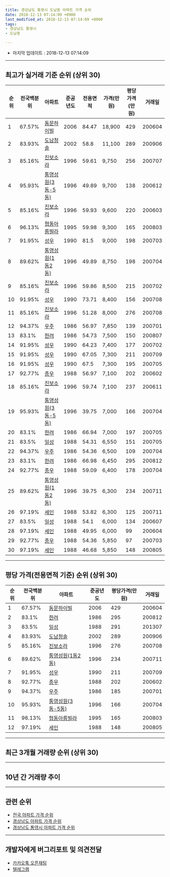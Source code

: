 ```yaml
---
title: 경상남도 통영시 도남동 아파트 가격 순위
date: 2018-12-13 07:14:09 +0900
last_modified_at: 2018-12-13 07:14:09 +0900
tags:
- 경상남도 통영시
- 도남동

---
```


* 마지막 업데이트 : 2018-12-13 07:14:09

---

## 최고가 실거래 기준 순위 (상위 30)


|순위|전국백분위|아파트|준공년도|전용면적|가격(만원)|평당가격(만원)|거래일|
|---|---|---|---|---|---|---|---|
|1|67.57%|[동문하이빌](https://search.naver.com/search.naver?query=%EA%B2%BD%EC%83%81%EB%82%A8%EB%8F%84+%ED%86%B5%EC%98%81%EC%8B%9C+%EB%8F%84%EB%82%A8%EB%8F%99+%EB%8F%99%EB%AC%B8%ED%95%98%EC%9D%B4%EB%B9%8C)|2006|84.47|18,900|429|200604|
|2|83.93%|[도남청솔](https://search.naver.com/search.naver?query=%EA%B2%BD%EC%83%81%EB%82%A8%EB%8F%84+%ED%86%B5%EC%98%81%EC%8B%9C+%EB%8F%84%EB%82%A8%EB%8F%99+%EB%8F%84%EB%82%A8%EC%B2%AD%EC%86%94)|2002|58.8|11,100|289|200906|
|3|85.16%|[진보소라](https://search.naver.com/search.naver?query=%EA%B2%BD%EC%83%81%EB%82%A8%EB%8F%84+%ED%86%B5%EC%98%81%EC%8B%9C+%EB%8F%84%EB%82%A8%EB%8F%99+%EC%A7%84%EB%B3%B4%EC%86%8C%EB%9D%BC)|1996|59.61|9,750|256|200707|
|4|95.93%|[통영성원(3동-5동)](https://search.naver.com/search.naver?query=%EA%B2%BD%EC%83%81%EB%82%A8%EB%8F%84+%ED%86%B5%EC%98%81%EC%8B%9C+%EB%8F%84%EB%82%A8%EB%8F%99+%ED%86%B5%EC%98%81%EC%84%B1%EC%9B%90%283%EB%8F%99-5%EB%8F%99%29)|1996|49.89|9,700|138|200612|
|5|85.16%|[진보소라](https://search.naver.com/search.naver?query=%EA%B2%BD%EC%83%81%EB%82%A8%EB%8F%84+%ED%86%B5%EC%98%81%EC%8B%9C+%EB%8F%84%EB%82%A8%EB%8F%99+%EC%A7%84%EB%B3%B4%EC%86%8C%EB%9D%BC)|1996|59.93|9,600|220|200603|
|6|96.13%|[협동아름빌라](https://search.naver.com/search.naver?query=%EA%B2%BD%EC%83%81%EB%82%A8%EB%8F%84+%ED%86%B5%EC%98%81%EC%8B%9C+%EB%8F%84%EB%82%A8%EB%8F%99+%ED%98%91%EB%8F%99%EC%95%84%EB%A6%84%EB%B9%8C%EB%9D%BC)|1995|59.98|9,300|165|200803|
|7|91.95%|[성우](https://search.naver.com/search.naver?query=%EA%B2%BD%EC%83%81%EB%82%A8%EB%8F%84+%ED%86%B5%EC%98%81%EC%8B%9C+%EB%8F%84%EB%82%A8%EB%8F%99+%EC%84%B1%EC%9A%B0)|1990|81.5|9,000|198|200703|
|8|89.62%|[통영성원(1동2동)](https://search.naver.com/search.naver?query=%EA%B2%BD%EC%83%81%EB%82%A8%EB%8F%84+%ED%86%B5%EC%98%81%EC%8B%9C+%EB%8F%84%EB%82%A8%EB%8F%99+%ED%86%B5%EC%98%81%EC%84%B1%EC%9B%90%281%EB%8F%992%EB%8F%99%29)|1996|49.89|8,750|198|200704|
|9|85.16%|[진보소라](https://search.naver.com/search.naver?query=%EA%B2%BD%EC%83%81%EB%82%A8%EB%8F%84+%ED%86%B5%EC%98%81%EC%8B%9C+%EB%8F%84%EB%82%A8%EB%8F%99+%EC%A7%84%EB%B3%B4%EC%86%8C%EB%9D%BC)|1996|59.86|8,500|215|200702|
|10|91.95%|[성우](https://search.naver.com/search.naver?query=%EA%B2%BD%EC%83%81%EB%82%A8%EB%8F%84+%ED%86%B5%EC%98%81%EC%8B%9C+%EB%8F%84%EB%82%A8%EB%8F%99+%EC%84%B1%EC%9A%B0)|1990|73.71|8,400|156|200708|
|11|85.16%|[진보소라](https://search.naver.com/search.naver?query=%EA%B2%BD%EC%83%81%EB%82%A8%EB%8F%84+%ED%86%B5%EC%98%81%EC%8B%9C+%EB%8F%84%EB%82%A8%EB%8F%99+%EC%A7%84%EB%B3%B4%EC%86%8C%EB%9D%BC)|1996|51.28|8,000|276|200708|
|12|94.37%|[우주](https://search.naver.com/search.naver?query=%EA%B2%BD%EC%83%81%EB%82%A8%EB%8F%84+%ED%86%B5%EC%98%81%EC%8B%9C+%EB%8F%84%EB%82%A8%EB%8F%99+%EC%9A%B0%EC%A3%BC)|1986|56.97|7,850|139|200701|
|13|83.1%|[한려](https://search.naver.com/search.naver?query=%EA%B2%BD%EC%83%81%EB%82%A8%EB%8F%84+%ED%86%B5%EC%98%81%EC%8B%9C+%EB%8F%84%EB%82%A8%EB%8F%99+%ED%95%9C%EB%A0%A4)|1986|54.73|7,500|150|200807|
|14|91.95%|[성우](https://search.naver.com/search.naver?query=%EA%B2%BD%EC%83%81%EB%82%A8%EB%8F%84+%ED%86%B5%EC%98%81%EC%8B%9C+%EB%8F%84%EB%82%A8%EB%8F%99+%EC%84%B1%EC%9A%B0)|1990|64.23|7,400|177|200702|
|15|91.95%|[성우](https://search.naver.com/search.naver?query=%EA%B2%BD%EC%83%81%EB%82%A8%EB%8F%84+%ED%86%B5%EC%98%81%EC%8B%9C+%EB%8F%84%EB%82%A8%EB%8F%99+%EC%84%B1%EC%9A%B0)|1990|67.05|7,300|211|200709|
|16|91.95%|[성우](https://search.naver.com/search.naver?query=%EA%B2%BD%EC%83%81%EB%82%A8%EB%8F%84+%ED%86%B5%EC%98%81%EC%8B%9C+%EB%8F%84%EB%82%A8%EB%8F%99+%EC%84%B1%EC%9A%B0)|1990|67.5|7,300|195|200705|
|17|92.77%|[종우](https://search.naver.com/search.naver?query=%EA%B2%BD%EC%83%81%EB%82%A8%EB%8F%84+%ED%86%B5%EC%98%81%EC%8B%9C+%EB%8F%84%EB%82%A8%EB%8F%99+%EC%A2%85%EC%9A%B0)|1988|56.97|7,100|202|200602|
|18|85.16%|[진보소라](https://search.naver.com/search.naver?query=%EA%B2%BD%EC%83%81%EB%82%A8%EB%8F%84+%ED%86%B5%EC%98%81%EC%8B%9C+%EB%8F%84%EB%82%A8%EB%8F%99+%EC%A7%84%EB%B3%B4%EC%86%8C%EB%9D%BC)|1996|59.74|7,100|237|200611|
|19|95.93%|[통영성원(3동-5동)](https://search.naver.com/search.naver?query=%EA%B2%BD%EC%83%81%EB%82%A8%EB%8F%84+%ED%86%B5%EC%98%81%EC%8B%9C+%EB%8F%84%EB%82%A8%EB%8F%99+%ED%86%B5%EC%98%81%EC%84%B1%EC%9B%90%283%EB%8F%99-5%EB%8F%99%29)|1996|39.75|7,000|166|200704|
|20|83.1%|[한려](https://search.naver.com/search.naver?query=%EA%B2%BD%EC%83%81%EB%82%A8%EB%8F%84+%ED%86%B5%EC%98%81%EC%8B%9C+%EB%8F%84%EB%82%A8%EB%8F%99+%ED%95%9C%EB%A0%A4)|1986|66.94|7,000|197|200705|
|21|83.5%|[일성](https://search.naver.com/search.naver?query=%EA%B2%BD%EC%83%81%EB%82%A8%EB%8F%84+%ED%86%B5%EC%98%81%EC%8B%9C+%EB%8F%84%EB%82%A8%EB%8F%99+%EC%9D%BC%EC%84%B1)|1988|54.31|6,550|151|200705|
|22|94.37%|[우주](https://search.naver.com/search.naver?query=%EA%B2%BD%EC%83%81%EB%82%A8%EB%8F%84+%ED%86%B5%EC%98%81%EC%8B%9C+%EB%8F%84%EB%82%A8%EB%8F%99+%EC%9A%B0%EC%A3%BC)|1986|54.36|6,500|109|200704|
|23|83.1%|[한려](https://search.naver.com/search.naver?query=%EA%B2%BD%EC%83%81%EB%82%A8%EB%8F%84+%ED%86%B5%EC%98%81%EC%8B%9C+%EB%8F%84%EB%82%A8%EB%8F%99+%ED%95%9C%EB%A0%A4)|1986|66.98|6,450|295|200812|
|24|92.77%|[종우](https://search.naver.com/search.naver?query=%EA%B2%BD%EC%83%81%EB%82%A8%EB%8F%84+%ED%86%B5%EC%98%81%EC%8B%9C+%EB%8F%84%EB%82%A8%EB%8F%99+%EC%A2%85%EC%9A%B0)|1988|59.09|6,400|178|200704|
|25|89.62%|[통영성원(1동2동)](https://search.naver.com/search.naver?query=%EA%B2%BD%EC%83%81%EB%82%A8%EB%8F%84+%ED%86%B5%EC%98%81%EC%8B%9C+%EB%8F%84%EB%82%A8%EB%8F%99+%ED%86%B5%EC%98%81%EC%84%B1%EC%9B%90%281%EB%8F%992%EB%8F%99%29)|1996|39.75|6,300|234|200711|
|26|97.19%|[세인](https://search.naver.com/search.naver?query=%EA%B2%BD%EC%83%81%EB%82%A8%EB%8F%84+%ED%86%B5%EC%98%81%EC%8B%9C+%EB%8F%84%EB%82%A8%EB%8F%99+%EC%84%B8%EC%9D%B8)|1988|53.82|6,300|125|200711|
|27|83.5%|[일성](https://search.naver.com/search.naver?query=%EA%B2%BD%EC%83%81%EB%82%A8%EB%8F%84+%ED%86%B5%EC%98%81%EC%8B%9C+%EB%8F%84%EB%82%A8%EB%8F%99+%EC%9D%BC%EC%84%B1)|1988|54.1|6,000|134|200607|
|28|97.19%|[세인](https://search.naver.com/search.naver?query=%EA%B2%BD%EC%83%81%EB%82%A8%EB%8F%84+%ED%86%B5%EC%98%81%EC%8B%9C+%EB%8F%84%EB%82%A8%EB%8F%99+%EC%84%B8%EC%9D%B8)|1988|49.95|6,000|99|200604|
|29|92.77%|[종우](https://search.naver.com/search.naver?query=%EA%B2%BD%EC%83%81%EB%82%A8%EB%8F%84+%ED%86%B5%EC%98%81%EC%8B%9C+%EB%8F%84%EB%82%A8%EB%8F%99+%EC%A2%85%EC%9A%B0)|1988|54.36|5,850|97|200703|
|30|97.19%|[세인](https://search.naver.com/search.naver?query=%EA%B2%BD%EC%83%81%EB%82%A8%EB%8F%84+%ED%86%B5%EC%98%81%EC%8B%9C+%EB%8F%84%EB%82%A8%EB%8F%99+%EC%84%B8%EC%9D%B8)|1988|46.68|5,850|148|200805|


---

## 평당 가격(전용면적 기준) 순위 (상위 30)


|순위|전국백분위|아파트|준공년도|평당가격(만원)|거래일|
|---|---|---|---|---|---|
|1|67.57%|[동문하이빌](https://search.naver.com/search.naver?query=%EA%B2%BD%EC%83%81%EB%82%A8%EB%8F%84+%ED%86%B5%EC%98%81%EC%8B%9C+%EB%8F%84%EB%82%A8%EB%8F%99+%EB%8F%99%EB%AC%B8%ED%95%98%EC%9D%B4%EB%B9%8C)|2006|429|200604|
|2|83.1%|[한려](https://search.naver.com/search.naver?query=%EA%B2%BD%EC%83%81%EB%82%A8%EB%8F%84+%ED%86%B5%EC%98%81%EC%8B%9C+%EB%8F%84%EB%82%A8%EB%8F%99+%ED%95%9C%EB%A0%A4)|1986|295|200812|
|3|83.5%|[일성](https://search.naver.com/search.naver?query=%EA%B2%BD%EC%83%81%EB%82%A8%EB%8F%84+%ED%86%B5%EC%98%81%EC%8B%9C+%EB%8F%84%EB%82%A8%EB%8F%99+%EC%9D%BC%EC%84%B1)|1988|291|201307|
|4|83.93%|[도남청솔](https://search.naver.com/search.naver?query=%EA%B2%BD%EC%83%81%EB%82%A8%EB%8F%84+%ED%86%B5%EC%98%81%EC%8B%9C+%EB%8F%84%EB%82%A8%EB%8F%99+%EB%8F%84%EB%82%A8%EC%B2%AD%EC%86%94)|2002|289|200906|
|5|85.16%|[진보소라](https://search.naver.com/search.naver?query=%EA%B2%BD%EC%83%81%EB%82%A8%EB%8F%84+%ED%86%B5%EC%98%81%EC%8B%9C+%EB%8F%84%EB%82%A8%EB%8F%99+%EC%A7%84%EB%B3%B4%EC%86%8C%EB%9D%BC)|1996|276|200708|
|6|89.62%|[통영성원(1동2동)](https://search.naver.com/search.naver?query=%EA%B2%BD%EC%83%81%EB%82%A8%EB%8F%84+%ED%86%B5%EC%98%81%EC%8B%9C+%EB%8F%84%EB%82%A8%EB%8F%99+%ED%86%B5%EC%98%81%EC%84%B1%EC%9B%90%281%EB%8F%992%EB%8F%99%29)|1996|234|200711|
|7|91.95%|[성우](https://search.naver.com/search.naver?query=%EA%B2%BD%EC%83%81%EB%82%A8%EB%8F%84+%ED%86%B5%EC%98%81%EC%8B%9C+%EB%8F%84%EB%82%A8%EB%8F%99+%EC%84%B1%EC%9A%B0)|1990|211|200709|
|8|92.77%|[종우](https://search.naver.com/search.naver?query=%EA%B2%BD%EC%83%81%EB%82%A8%EB%8F%84+%ED%86%B5%EC%98%81%EC%8B%9C+%EB%8F%84%EB%82%A8%EB%8F%99+%EC%A2%85%EC%9A%B0)|1988|202|200602|
|9|94.37%|[우주](https://search.naver.com/search.naver?query=%EA%B2%BD%EC%83%81%EB%82%A8%EB%8F%84+%ED%86%B5%EC%98%81%EC%8B%9C+%EB%8F%84%EB%82%A8%EB%8F%99+%EC%9A%B0%EC%A3%BC)|1986|185|200701|
|10|95.93%|[통영성원(3동-5동)](https://search.naver.com/search.naver?query=%EA%B2%BD%EC%83%81%EB%82%A8%EB%8F%84+%ED%86%B5%EC%98%81%EC%8B%9C+%EB%8F%84%EB%82%A8%EB%8F%99+%ED%86%B5%EC%98%81%EC%84%B1%EC%9B%90%283%EB%8F%99-5%EB%8F%99%29)|1996|166|200704|
|11|96.13%|[협동아름빌라](https://search.naver.com/search.naver?query=%EA%B2%BD%EC%83%81%EB%82%A8%EB%8F%84+%ED%86%B5%EC%98%81%EC%8B%9C+%EB%8F%84%EB%82%A8%EB%8F%99+%ED%98%91%EB%8F%99%EC%95%84%EB%A6%84%EB%B9%8C%EB%9D%BC)|1995|165|200803|
|12|97.19%|[세인](https://search.naver.com/search.naver?query=%EA%B2%BD%EC%83%81%EB%82%A8%EB%8F%84+%ED%86%B5%EC%98%81%EC%8B%9C+%EB%8F%84%EB%82%A8%EB%8F%99+%EC%84%B8%EC%9D%B8)|1988|148|200805|


---

## 최근 3개월 거래량 순위 (상위 30)


<div style="width:100%;">
    <canvas id="deal_count_ranking" height="250"></canvas>
</div>


<script>
new Chart(document.getElementById("deal_count_ranking"), {
    type: 'horizontalBar',
    data: {
        labels: ['도남청솔', '통영성원(3동-5동)', '동문하이빌', '세인'],
        datasets: [{
            label: '실거래 수',
            data: [2, 1, 1, 1],
            borderColor: "rgba(255, 0, 128, 1)",
            backgroundColor: "rgba(255, 0, 128, 0.5)",
            fill: false,
        }]
    },
    options: {
        responsive: true,
        title: {
            display: true,
            text: '최근 3개월 거래량 순위'
        },
        tooltips: {
            mode: 'index',
            intersect: false,
            callbacks: {
                title: function(tooltipItems, data) {
                    return "실거래 수:";
                },
                label: function(tooltipItem, data) {
                    return data.labels[tooltipItem.index] + ": " + tooltipItem.xLabel;
                }
            }
        },
        hover: {
            mode: 'nearest',
            intersect: true
        },
        scales: {
            xAxes: [{
                display: true,
                scaleLabel: {
                    display: true,
                    labelString: '실거래 수'
                },
                ticks: {
                    suggestedMin: 0,
                }
            }],
            yAxes: [{
                display: true,
                ticks: {
                    autoSkip: false,
                    callback: function(value, index, values) {
                        if (value.length > 15)
                            return value.substr(0, 13) + "...";
                        else
                            return value;
                    }
                },
                scaleLabel: {
                    display: false,
                }
            }]
        }
    }
});

</script>


---

## 10년 간 거래량 추이


<div style="width:100%;">
    <canvas id="deal_progress" height="250"></canvas>
</div>

<script>
new Chart(document.getElementById("deal_progress"), {
    type: 'line',
    data: {
        labels: ['200812','200901','200902','200903','200904','200905','200906','200907','200908','200909','200910','200911','200912','201001','201002','201003','201004','201005','201006','201007','201008','201009','201010','201011','201012','201101','201102','201103','201104','201105','201106','201107','201108','201109','201110','201111','201112','201201','201202','201203','201204','201205','201206','201207','201208','201209','201210','201211','201212','201301','201302','201303','201304','201305','201306','201307','201308','201309','201310','201311','201312','201401','201402','201403','201404','201405','201406','201407','201408','201409','201410','201411','201412','201501','201502','201503','201504','201505','201506','201507','201508','201509','201510','201511','201512','201601','201602','201603','201604','201605','201606','201607','201608','201609','201610','201611','201612','201701','201702','201703','201704','201705','201706','201707','201708','201709','201710','201711','201712','201801','201802','201803','201804','201805','201806','201807','201808','201809','201810','201811','201812'],
        datasets: [{
            label: '실거래 수',
            pointRadius: 1,
            data: [6, 4, 7, 11, 10, 9, 30, 26, 17, 8, 11, 12, 13, 6, 17, 12, 8, 11, 14, 12, 3, 13, 14, 9, 7, 13, 6, 20, 12, 17, 11, 5, 10, 19, 16, 11, 10, 7, 10, 18, 19, 7, 4, 8, 5, 7, 10, 6, 4, 9, 8, 10, 7, 4, 4, 11, 5, 8, 11, 6, 6, 11, 8, 11, 9, 8, 7, 4, 10, 14, 12, 7, 4, 9, 3, 11, 8, 5, 5, 4, 1, 6, 10, 12, 3, 12, 7, 12, 15, 9, 7, 5, 6, 5, 5, 6, 7, 5, 11, 8, 5, 7, 3, 5, 8, 5, 3, 7, 6, 14, 2, 10, 4, 5, 3, 5, 1, 2, 3, 2, 0],
            borderColor: "rgba(255, 201, 14, 1)",
            backgroundColor: "rgba(255, 201, 14, 0.5)",
            fill: true,
        }]
    },
    options: {
        responsive: true,
        title: {
            display: true,
            text: '10년간 거래량 추이'
        },
        tooltips: {
            mode: 'index',
            intersect: false,
        },
        hover: {
            mode: 'nearest',
            intersect: true
        },
        scales: {
            xAxes: [{
                display: true,
                scaleLabel: {
                    display: true,
                    labelString: '년/월'
                }
            }],
            yAxes: [{
                display: true,
                ticks: {
                    suggestedMin: 0,
                },
                scaleLabel: {
                    display: true,
                    labelString: '실거래 수'
                }
            }]
        }
    }
});

</script>


---

## 관련 순위

- [전국 아파트 가격 순위](https://inasie.github.io/apt-ranking/전국)
- [경상남도 아파트 가격 순위](https://inasie.github.io/apt-ranking/경상남도)
- [경상남도 통영시 아파트 가격 순위](https://inasie.github.io/apt-ranking/경상남도-통영시)


---

## 개발자에게 버그리포트 및 의견전달

- [카카오톡 오픈채팅](https://open.kakao.com/o/gLJUAP4)
- [텔레그램](https://t.me/inasie)

